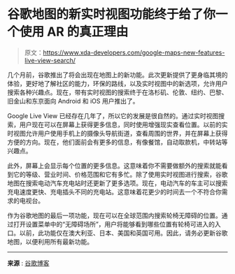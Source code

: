 # 谷歌地图的新实时视图功能终于给了你一个使用 AR 的真正理由

> 原文：<https://www.xda-developers.com/google-maps-new-features-live-view-search/>

几个月前，谷歌推出了将会出现在地图上的新功能。此次更新提供了更身临其境的体验，更好地了解社区的能力，环保的路线，以及实时视图中的新选项，允许用户搜索各种兴趣点。现在，带有实时视图的搜索终于在洛杉矶、伦敦、纽约、巴黎、旧金山和东京面向 Android 和 iOS 用户推出了。

Google Live View 已经存在几年了，所以它的发展是很自然的。通过实时视图搜索，用户现在可以在屏幕上获得更多信息，同时使用增强现实查看位置。以前的实时视图允许用户使用手机上的摄像头导航街道，查看周围的世界，并在屏幕上获得方便的方向。现在，他们面前会有更多的信息，有像餐馆，自动取款机，中转站等兴趣点。

此外，屏幕上会显示每个位置的更多信息。这意味着你不需要做额外的搜索就能看到它的等级、营业时间、价格范围和它有多忙。除了使用实时视图进行搜索，谷歌地图在搜索电动汽车充电站时还更新了更多选项。现在，电动汽车的车主可以搜索充电速度更快、充电插头不同的充电站。这意味着花更少的时间去一个不符合你需求的电视台。

作为谷歌地图的最后一项功能，现在可以在全球范围内搜索轮椅无障碍的位置。通过打开设置菜单中的“无障碍场所”，用户将能够看到哪些位置有轮椅可进入的入口。以前，此功能仅在澳大利亚、日本、美国和英国可用。因此，请务必更新谷歌地图，以便利用所有最新功能。

* * *

**来源** : [谷歌博客](https://blog.google/products/maps/new-maps-updates-to-help-you-make-the-most-of-the-holidays/)